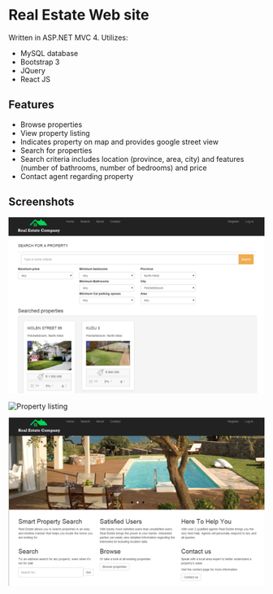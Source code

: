 # Real Estate Web site

Written in ASP.NET MVC 4.
Utilizes:
* MySQL database
* Bootstrap 3
* JQuery
* React JS

## Features
* Browse properties
* View property listing
* Indicates property on map and provides google street view
* Search for properties
* Search criteria includes location (province, area, city) and features (number of bathrooms, number of bedrooms) and price
* Contact agent regarding property

## Screenshots
![Search](screenshots/search.png "Search")

![Property listing](screenshots/propery.png "Property listing")

![Home](screenshots/home.png "Home")
